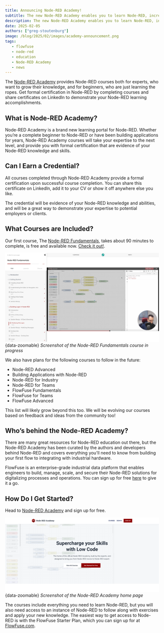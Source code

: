 ```yaml
---
title: Announcing Node-RED Academy!
subtitle: The new Node-RED Academy enables you to learn Node-RED, increase your expertise, and demonstrate your knowledge with shareable certificates.
description: The new Node-RED Academy enables you to learn Node-RED, increase your expertise, and demonstrate your knowledge with shareable certificates.
date: 2025-02-05
authors: ["greg-stoutenburg"]
image: /blog/2025/02/images/academy-announcement.png
tags:
   - flowfuse
   - node-red
   - education
   - Node-RED Academy
   - news
---
```


The [Node-RED Academy](https://node-red-academy.learnworlds.com/) provides Node-RED courses both for experts, who want to grow their knowledge, and for beginners, who are just learning the ropes. Get formal certification in Node-RED by completing courses and share certificates on LinkedIn to demonstrate your Node-RED learning accomplishments.

<!--more-->

## What is Node-RED Academy?

Node-RED Academy is a brand new learning portal for Node-RED. Whether you’re a complete beginner to Node-RED or have been building applications for years, Node-RED Academy courses will take your expertise to the next level, and provide you with formal certification that are evidence of your Node-RED knowledge and skills.

## Can I Earn a Credential?

All courses completed through Node-RED Academy provide a formal certification upon successful course completion. You can share this certificate on LinkedIn, add it to your CV or show it off anywhere else you like.

The credential will be evidence of your Node-RED knowledge and abilities, and will be a great way to demonstrate your expertise to potential employers or clients.

## What Courses are Included?

Our first course, The [Node-RED Fundamentals](https://node-red-academy.learnworlds.com/), takes about 90 minutes to complete, is free and available now. [Check it out!](https://node-red-academy.learnworlds.com/).

![Screenshot of the Node-RED Fundamentals course in progress](./images/academy-screenshot.png){data-zoomable}
_Screenshot of the Node-RED Fundamentals course in progress_

We also have plans for the following courses to follow in the future:
- Node-RED Advanced
- Building Applications with Node-RED
- Node-RED for Industry
- Node-RED for Teams
- FlowFuse Fundamentals
- FlowFuse for Teams
- FlowFuse Advanced

This list will likely grow beyond this too. We will be evolving our courses based on feedback and ideas from the community too!


## Who’s behind the Node-RED Academy?

There are many great resources for Node-RED education out there, but the Node-RED Academy has been curated by the authors and developers behind Node-RED and covers everything you'll need to know from building your first flow to integrating with industrial hardware.

FlowFuse is an enterprise-grade industrial data platform that enables engineers to build, manage, scale, and secure their Node-RED solutions for digitalizing processes and operations. You can sign up for free [here](https://app.flowfuse.com/account/create) to give it a go.

## How Do I Get Started?

Head to [Node-RED Academy](https://node-red-academy.learnworlds.com/) and sign up for free.

![Screenshot of the Node-RED Academy home page](./images/academy-home-page.png){data-zoomable}
_Screenshot of the Node-RED Academy home page_

The courses include everything you need to learn Node-RED, but you will also need access to an instance of Node-RED to follow along with exercises and apply your new knowledge. The easiest way to get access to Node-RED is with the FlowFuse Starter Plan, which you can sign up for at [FlowFuse.com](https://app.flowfuse.com/account/create?utm_campaign=60167396-BCTA&utm_source=blog&utm_medium=cta&utm_term=high_intent&utm_content=Announcing%20Node-RED%20Academy%21).
